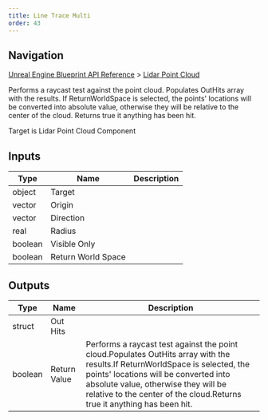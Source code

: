 ```yaml
---
title: Line Trace Multi
order: 43
---
```

## Navigation

[Unreal Engine Blueprint API Reference](https://dev.epicgames.com/documentation/en-us/unreal-engine/BlueprintAPI) > [Lidar Point Cloud](https://dev.epicgames.com/documentation/en-us/unreal-engine/BlueprintAPI/LidarPointCloud)

Performs a raycast test against the point cloud.
Populates OutHits array with the results.
If ReturnWorldSpace is selected, the points' locations will be converted into absolute value, otherwise they will be relative to the center of the cloud.
Returns true it anything has been hit.

Target is Lidar Point Cloud Component

## Inputs

| Type | Name | Description |
| --- | --- | --- |
| object | Target |  |
| vector | Origin |  |
| vector | Direction |  |
| real | Radius |  |
| boolean | Visible Only |  |
| boolean | Return World Space |  |

## Outputs

| Type | Name | Description |
| --- | --- | --- |
| struct | Out Hits |  |
| boolean | Return Value | Performs a raycast test against the point cloud.Populates OutHits array with the results.If ReturnWorldSpace is selected, the points' locations will be converted into absolute value, otherwise they will be relative to the center of the cloud.Returns true it anything has been hit. |
